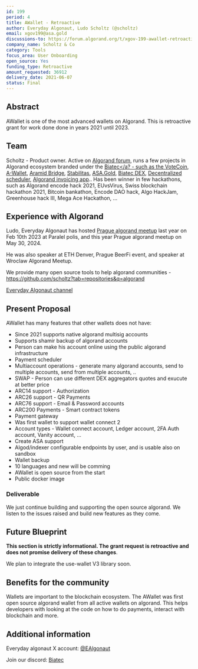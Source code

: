 ```yaml
---
id: 199
period: 4
title: AWallet - Retroactive
author: Everyday Algonaut, Ludo Scholtz (@scholtz)
email: xgov199@asa.gold
discussions-to: https://forum.algorand.org/t/xgov-199-awallet-retroactive/11866
company_name: Scholtz & Co
category: Tools
focus_area: User Onboarding
open_source: Yes
funding_type: Retroactive
amount_requested: 36912
delivery_date: 2021-06-07
status: Final
---
```


## Abstract

AWallet is one of the most advanced wallets on Algorand. This is retroactive grant for work done done in years 2021 until 2023.

## Team

Scholtz - Product owner. Active on <a href="https://forum.algorand.org/u/scholtz/summary">Algorand forum</a>, runs a few projects in Algorand ecosystem branded under the <a href="https://www.biatec.io">Biatec</a? - such as the <a href="https://www.vote-coin.com">VoteCoin</a>, <a href="https://www.a-wallet.net">A-Wallet</a>, <a href="https://aramid.finance">Aramid Bridge</a>, <a href="https://stabilitas.finance">Stabilitas</a>, <a href="https://www.asa.gold">ASA.Gold</a>, <a href="https://dex.biatec.io">Biatec DEX</a>, <a href="https://scheduler.biatec.io">Decentralized scheduler</a>, <a href="https://accounting.biatec.io">Algorand invoicing app</a>.. Has been winner in few hackathons, such as Algorand encode hack 2021, EUvsVirus, Swiss blockchain hackathon 2021, Bitcoin bankathon, Encode DAO hack, Algo HackJam, Greenhouse hack III, Mega Ace Hackathon, ...

## Experience with Algorand

Ludo, Everyday Algonaut has hosted <a href="https://ipfs.algonode.xyz/ipfs/bafkreiaj4rlaca657ldkpmdrhncr5u37f4wlx26mynci4gztzy3ym3ecfq">Prague algorand meetup</a> last year on Feb 10th 2023 at Paralel polis, and this year Prague algorand meetup on May 30, 2024. 

He was also speaker at ETH Denver, Prague BeerFi event, and speaker at Wroclaw Algorand Meetup.

We provide many open source tools to help algorand communities - https://github.com/scholtz?tab=repositories&q=algorand

<a href="https://youtube.com/@EverydayAlgonaut">Everyday Algonaut channel</a>

## Present Proposal

AWallet has many features that other wallets does not have:

- Since 2021 supports native algorand multisig accounts
- Supports shamir backup of algorand accounts
- Person can make his account online using the public algorand infrastructure
- Payment scheduler
- Multiaccount operations - generate many algorand accounts, send to multiple accounts, send from multiple accounts, ..
- SWAP - Person can use different DEX aggregators quotes and exucute at better price
- ARC14 support - Authorization
- ARC26 support - QR Payments
- ARC76 support - Email & Password accounts
- ARC200 Payments - Smart contract tokens
- Payment gateway
- Was first wallet to support wallet connect 2
- Account types - Wallet connect account, Ledger account, 2FA Auth account, Vanity account, ...
- Create ASA support
- Algod/indexer configurable endpoints by user, and is usable also on sandbox
- Wallet backup
- 10 languages and new will be comming
- AWallet is open source from the start
- Public docker image

### Deliverable

We just continue building and supporting the open source algorand. We listen to the issues raised and build new features as they come.

## Future Blueprint

**This section is strictly informational. The grant request is retroactive and does not promise delivery of these changes**.

We plan to integrate the use-wallet V3 library soon.

## Benefits for the community

Wallets are important to the blockchain ecosystem. The AWallet was first open source algorand wallet from all active wallets on algorand. This helps developers with looking at the code on how to do payments, interact with blockchain and more.

## Additional information

Everyday algonaut X account: <a href="https://twitter.com/EAlgonaut">@EAlgonaut</a>

Join our discord: <a href="https://discord.gg/4ahhYpPnWq">Biatec</a>
